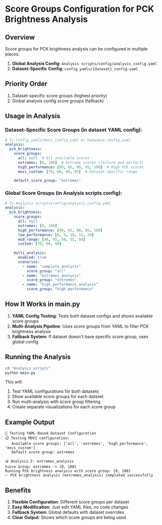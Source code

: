 # Score Groups Configuration for PCK Brightness Analysis

## Overview
Score groups for PCK brightness analysis can be configured in multiple places:

1. **Global Analysis Config**: `Analysis scripts/config/analysis_config.yaml`
2. **Dataset-Specific Config**: `config_yamls/{dataset}_config.yaml`

## Priority Order
1. Dataset-specific score groups (highest priority)
2. Global analysis config score groups (fallback)

## Usage in Analysis

### Dataset-Specific Score Groups (in dataset YAML config):
```yaml
# In config_yamls/movi_config.yaml or humaneva_config.yaml
analysis:
  pck_brightness:
    score_groups:
      all: null  # All available scores
      extremes: [0, 100]  # Extreme scores (failure and perfect)
      high_performance: [80, 85, 90, 95, 100]  # High PCK scores
      movi_custom: [70, 80, 90, 95]  # Dataset-specific range
    
    default_score_group: "extremes"
```

### Global Score Groups (in Analysis scripts config):
```yaml
# In Analysis scripts/config/analysis_config.yaml
analysis:
  pck_brightness:
    score_groups:
      all: null
      extremes: [0, 100]
      high_performance: [80, 85, 90, 95, 100]
      low_performance: [0, 5, 10, 15, 20]
      mid_range: [40, 45, 50, 55, 60]
      custom: [70, 80, 90]
    
    multi_analysis:
      enabled: true
      scenarios:
        - name: "complete_analysis"
          score_group: "all"
        - name: "extremes_analysis" 
          score_group: "extremes"
        - name: "high_performance_analysis"
          score_group: "high_performance"
```

## How It Works in main.py

1. **YAML Config Testing**: Tests both dataset configs and shows available score groups
2. **Multi-Analysis Pipeline**: Uses score groups from YAML to filter PCK brightness analysis
3. **Fallback System**: If dataset doesn't have specific score group, uses global config

## Running the Analysis

```bash
cd "Analysis scripts"
python main.py
```

This will:
1. Test YAML configurations for both datasets
2. Show available score groups for each dataset
3. Run multi-analysis with score group filtering
4. Create separate visualizations for each score group

## Example Output

```
🧪 Testing YAML-Based Dataset Configuration
📋 Testing MOVI configuration:
   Available score groups: ['all', 'extremes', 'high_performance', 'movi_custom']
   Default score group: extremes

📊 Analysis 2: extremes_analysis
Score Group: extremes -> [0, 100]
Running PCK brightness analysis with score group: [0, 100]
✅ PCK brightness analysis (extremes_analysis) completed successfully
```

## Benefits

1. **Flexible Configuration**: Different score groups per dataset
2. **Easy Modification**: Just edit YAML files, no code changes
3. **Fallback System**: Global defaults with dataset overrides
4. **Clear Output**: Shows which score groups are being used
